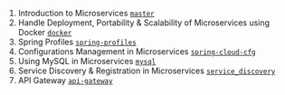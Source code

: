 1. Introduction to Microservices [`master`](https://github.com/vikas9-dev/microservices/tree/master)
2. Handle Deployment, Portability & Scalability of Microservices using Docker [`docker`](https://github.com/vikas9-dev/microservices/tree/docker)
3. Spring Profiles [`spring-profiles`](https://github.com/vikas9-dev/microservices/tree/spring-profiles)
4. Configurations Management in Microservices [`spring-cloud-cfg`](https://github.com/vikas9-dev/microservices/tree/spring-cloud-cfg)
5. Using MySQL in Microservices [`mysql`](https://github.com/vikas9-dev/microservices/tree/mysql)
6. Service Discovery & Registration in Microservices [`service_discovery`](https://github.com/vikas9-dev/microservices/tree/service_discovery)
7. API Gateway [`api-gateway`](https://github.com/vikas9-dev/microservices/tree/api-gateway)
